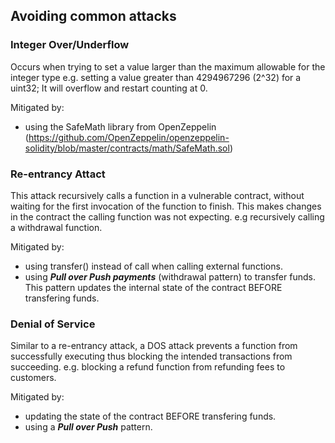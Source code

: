## Avoiding common attacks ##

### Integer Over/Underflow ###
Occurs when trying to set a value larger than the maximum allowable for the integer type e.g. setting a value greater than 4294967296 (2^32) for a uint32; It will overflow and restart counting at 0.

Mitigated by:
* using the SafeMath library from OpenZeppelin (https://github.com/OpenZeppelin/openzeppelin-solidity/blob/master/contracts/math/SafeMath.sol)

### Re-entrancy Attact ###
This attack recursively calls a function in a vulnerable contract, without waiting for the first invocation of the function to finish. This makes changes in the contract the calling function was not expecting. e.g recursively calling a withdrawal function.

Mitigated by:
* using transfer() instead of call when calling external functions.
* using ***Pull over Push payments*** (withdrawal pattern) to transfer funds. This pattern updates the internal state of the contract BEFORE transfering funds.

### Denial of Service ###
Similar to a re-entrancy attack, a DOS attack prevents a function from successfully executing thus blocking the intended transactions from succeeding. e.g. blocking a refund function from refunding fees to customers.

Mitigated by:
* updating the state of the contract BEFORE transfering funds.
* using a ***Pull over Push*** pattern.
